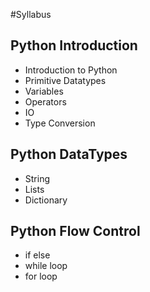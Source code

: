 #Syllabus
## Python Introduction
- Introduction to Python
- Primitive Datatypes
- Variables
- Operators
- IO
- Type Conversion
## Python DataTypes
- String
- Lists
- Dictionary
## Python Flow Control
- if else
- while loop
- for loop
